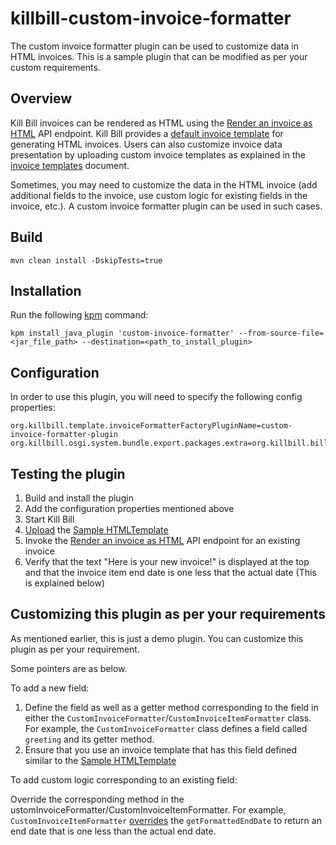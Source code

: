 # killbill-custom-invoice-formatter

The custom invoice formatter plugin can be used to customize data in HTML invoices. This is a sample plugin that can be modified as per your custom requirements.

## Overview

Kill Bill invoices can be rendered as HTML using the [Render an invoice as HTML](https://killbill.github.io/slate/invoice.html#render-an-invoice-as-html) API endpoint. Kill Bill provides a [default invoice template](https://github.com/killbill/killbill/blob/99f7102c83cefe892027f4ac0d1ab4da37dd517b/util/src/main/resources/org/killbill/billing/util/email/templates/HtmlInvoiceTemplate.mustache) for generating HTML invoices. Users can also customize invoice data presentation by uploading custom invoice templates as explained in the [invoice templates](https://docs.killbill.io/latest/invoice_templates) document. 

Sometimes, you may need to customize the data in the HTML invoice (add additional fields to the invoice, use custom logic for existing fields in the invoice, etc.). A custom invoice formatter plugin can be used in such cases.

## Build

```
mvn clean install -DskipTests=true 
```

## Installation

Run the following [kpm](https://github.com/killbill/killbill-cloud/blob/master/kpm) command:

```
kpm install_java_plugin 'custom-invoice-formatter' --from-source-file=<jar_file_path> --destination=<path_to_install_plugin>
```
## Configuration

In order to use this plugin, you will need to specify the following config properties:

````
org.killbill.template.invoiceFormatterFactoryPluginName=custom-invoice-formatter-plugin
org.killbill.osgi.system.bundle.export.packages.extra=org.killbill.billing.invoice.template.formatters
````


## Testing the plugin

1. Build and install the plugin
2. Add the configuration properties mentioned above
3. Start Kill Bill
4. [Upload](https://killbill.github.io/slate/invoice.html#upload-the-invoice-template-for-the-tenant) the [Sample HTMLTemplate](https://github.com/killbill/killbill-custom-invoice-formatter-example/blob/main/SampleHTMLTemplate.mustache)
5. Invoke the [Render an invoice as HTML](https://killbill.github.io/slate/invoice.html#render-an-invoice-as-html) API endpoint for an existing invoice
6. Verify that the text "Here is your new invoice!" is displayed at the top and that the invoice item end date is one less that the actual date (This is explained below)

## Customizing this plugin as per your requirements

As mentioned earlier, this is just a demo plugin. You can customize this plugin as per your requirement. 

Some pointers are as below.

To add a new field:

1. Define the field as well as a getter method corresponding to the field in either the `CustomInvoiceFormatter`/`CustomInvoiceItemFormatter` class. For example, the `CustomInvoiceFormatter` class defines a field called `greeting` and its getter method.
2. Ensure that you use an invoice template that has this field defined similar to the [Sample HTMLTemplate](https://github.com/killbill/killbill-custom-invoice-formatter-example/blob/main/SampleHTMLTemplate.mustache)

To add custom logic corresponding to an existing field:

Override the corresponding method in the ustomInvoiceFormatter/CustomInvoiceItemFormatter. For example, `CustomInvoiceItemFormatter` [overrides](https://github.com/killbill/killbill-custom-invoice-formatter/blob/d782301f06ef7338e4424c8fc8d55416ca6d8667/src/main/java/org/killbill/billing/plugin/custominvoiceformatter/CustomInvoiceItemFormatter.java#L28C19-L28C38) the `getFormattedEndDate` to return an end date that is one less than the actual end date.
